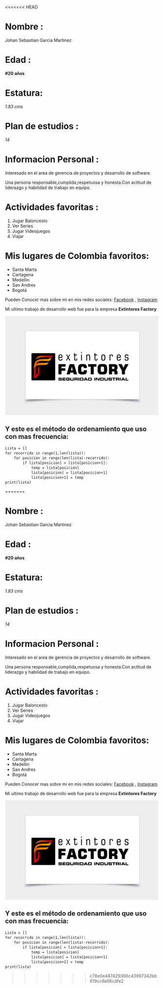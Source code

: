<<<<<<< HEAD

# Nombre :

Johan Sebastian Garcia Martinez

# Edad :

**#20 años**

# Estatura:

*1.83 cms*

# Plan de estudios :

*14*

# Informacion Personal :

Interesado en el area de gerencia de proyectos y desarrollo de software.

Una persona responsable,cumplida,respetuosa y honesta.Con actitud de liderazgo y habilidad de trabajo en equipo.

# Actividades favoritas :
1. Jugar Baloncesto
2. Ver Series
3. Jugar Videojuegos
4. Viajar

# Mis lugares de Colombia favoritos:
* Santa Marta
* Cartagena
* Medellin
* San Andres
* Bogotá

Pueden Conocer mas sobre mi en mis redes sociales: [Facebook](https://web.facebook.com/johan.martinez.50596) , [Instagram](https://www.instagram.com/johansemartinez/)

Mi ultimo trabajo de desarrollo web fue para la empresa **Extintores Factory**

![](logotipo.jpeg)


## Y este es el método de ordenamiento que uso con mas frecuencia:
```
Lista = []
for recorrido in range(1,len(lista)):
	for posicion in range(len(lista)-recorrido):
		if lista[posicion] > lista[posicion+1]:
			temp = lista[posicion]
			lista[posicion] = lista[posicion+1]
			lista[posicion+1] = temp
print(lista)
```







=======

# Nombre :

Johan Sebastian Garcia Martinez

# Edad :

**#20 años**

# Estatura:

*1.83 cms*

# Plan de estudios :

*14*

# Informacion Personal :

Interesado en el area de gerencia de proyectos y desarrollo de software.

Una persona responsable,cumplida,respetuosa y honesta.Con actitud de liderazgo y habilidad de trabajo en equipo.

# Actividades favoritas :
1. Jugar Baloncesto
2. Ver Series
3. Jugar Videojuegos
4. Viajar

# Mis lugares de Colombia favoritos:
* Santa Marta
* Cartagena
* Medellin
* San Andres
* Bogotá

Pueden Conocer mas sobre mi en mis redes sociales: [Facebook](https://web.facebook.com/johan.martinez.50596) , [Instagram](https://www.instagram.com/johansemartinez/)

Mi ultimo trabajo de desarrollo web fue para la empresa **Extintores Factory**

![](logotipo.jpeg)


## Y este es el método de ordenamiento que uso con mas frecuencia:
```
Lista = []
for recorrido in range(1,len(lista)):
	for posicion in range(len(lista)-recorrido):
		if lista[posicion] > lista[posicion+1]:
			temp = lista[posicion]
			lista[posicion] = lista[posicion+1]
			lista[posicion+1] = temp
print(lista)
```







>>>>>>> c78e0e487429366c43997342bb619cc9a66cdfe2
